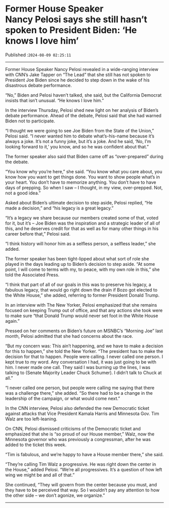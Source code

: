 # Former House Speaker Nancy Pelosi says she still hasn’t spoken to President Biden: ‘He knows I love him’

Published :`2024-08-09 02:25:11`

---

Former House Speaker Nancy Pelosi revealed in a wide-ranging interview with CNN’s Jake Tapper on “The Lead” that she still has not spoken to President Joe Biden since he decided to step down in the wake of his disastrous debate performance.

“No,” Biden and Pelosi haven’t talked, she said, but the California Democrat insists that isn’t unusual. “He knows I love him.”

In the interview Thursday, Pelosi shed new light on her analysis of Biden’s debate performance. Ahead of the debate, Pelosi said that she had warned Biden not to participate.

“I thought we were going to see Joe Biden from the State of the Union,” Pelosi said. “I never wanted him to debate what’s-his-name because it’s always a joke. It’s not a funny joke, but it’s a joke. And he said, ‘No, I’m looking forward to it,’ you know, and so he was confident about that.”

The former speaker also said that Biden came off as “over-prepared” during the debate.

“You know why you’re here,” she said. “You know what you care about, you know how you want to get things done. You want to show people what’s in your heart. You don’t have to memorize anything. You don’t have to have days of prepping. So when I saw – I thought, in my view, over-prepped. Not, not a good idea.”

Asked about Biden’s ultimate decision to step aside, Pelosi replied, “He made a decision,” and “his legacy is a great legacy.”

“It’s a legacy we share because our members created some of that, voted for it, but it’s – Joe Biden was the inspiration and a strategic leader of all of this, and he deserves credit for that as well as for many other things in his career before that,” Pelosi said.

“I think history will honor him as a selfless person, a selfless leader,” she added.

The former speaker has been tight-lipped about what sort of role she played in the days leading up to Biden’s decision to step aside. “At some point, I will come to terms with my, to peace, with my own role in this,” she told the Associated Press.

“I think that part of all of our goals in this was to preserve his legacy, a fabulous legacy, that would go right down the drain if Bozo got elected to the White House,” she added, referring to former President Donald Trump.

In an interview with The New Yorker, Pelosi emphasized that she remains focused on keeping Trump out of office, and that any actions she took were to make sure “that Donald Trump would never set foot in the White House again.”

Pressed on her comments on Biden’s future on MSNBC’s “Morning Joe” last month, Pelosi admitted that she had concerns about the race.

“But my concern was: This ain’t happening, and we have to make a decision for this to happen,” she told the New Yorker. “The president has to make the decision for that to happen. People were calling. I never called one person. I kept true to my word. Any conversation I had, it was just going to be with him. I never made one call. They said I was burning up the lines, I was talking to (Senate Majority Leader Chuck Schumer). I didn’t talk to Chuck at all.”

“I never called one person, but people were calling me saying that there was a challenge there,” she added. “So there had to be a change in the leadership of the campaign, or what would come next.”

In the CNN interview, Pelosi also defended the new Democratic ticket against attacks that Vice President Kamala Harris and Minnesota Gov. Tim Walz are too left-leaning.

On CNN, Pelosi dismissed criticisms of the Democratic ticket and emphasized that she is “so proud of our House member,” Walz, now the Minnesota governor who was previously a congressman, after he was added to the ticket this week.

“Tim is fabulous, and we’re happy to have a House member there,” she said.

“They’re calling Tim Walz a progressive. He was right down the center in the House,” added Pelosi. “We’re all progressives. It’s a question of how left wing we might be and all of that.”

She continued, “They will govern from the center because you must, and they have to be perceived that way. So I wouldn’t pay any attention to how the other side – we don’t agonize, we organize.”

---

